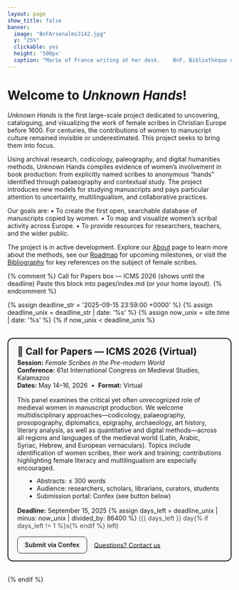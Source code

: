 ```yaml
---
layout: page
show_title: false
banner:
  image: "BnFArsenalms3142.jpg"
  y: "25%"
  clickable: yes
  height: '500px'
  caption: "Marie of France writing at her desk.	BnF, Bibliothèque de l'Arsenal, Ms. 3142, f. 256r"
---
```


# Welcome to *Unknown Hands*!

*Unknown Hands* is the first large-scale project dedicated to uncovering, cataloguing, and visualizing the work of female scribes in Christian Europe before 1600. For centuries, the contributions of women to manuscript culture remained invisible or underestimated. This project seeks to bring them into focus.

Using archival research, codicology, paleography, and digital humanities methods, Unknown Hands compiles evidence of women’s involvement in book production: from explicitly named scribes to anonymous “hands” identified through palaeography and contextual study. The project introduces new models for studying manuscripts and pays particular attention to uncertainty, multilingualism, and collaborative practices.

Our goals are:
	•	To create the first open, searchable database of manuscripts copied by women.
	•	To map and visualize women’s scribal activity across Europe.
	•	To provide resources for researchers, teachers, and the wider public.

The project is in active development. Explore our [About](/pages/about.md) page to learn more about the methods, see our [Roadmap](/pages/roadmap.md) for upcoming milestones, or visit the [Bibliography](/pages/bibliography.md) for key references on the subject of female scribes.


{% comment %}
Call for Papers box — ICMS 2026 (shows until the deadline)
Paste this block into pages/index.md (or your home layout).
{% endcomment %}

{% assign deadline_str = '2025-09-15 23:59:00 +0000' %}
{% assign deadline_unix = deadline_str | date: '%s' %}
{% assign now_unix = site.time | date: '%s' %}
{% if now_unix < deadline_unix %}
<aside class="cfp-box" role="note" aria-labelledby="cfp-title" style="
  border: 2px solid #222; border-radius: 12px; padding: 1rem 1.25rem;
  background:#fafafa; margin: 2rem 0; box-shadow: 0 1px 3px rgba(0,0,0,.06);">
  <h2 id="cfp-title" style="margin:0 0 .25rem 0;">📣 Call for Papers — ICMS 2026 (Virtual)</h2>
  <p style="margin:.25rem 0 1rem 0;">
    <strong>Session:</strong> <em>Female Scribes in the Pre-modern World</em><br>
    <strong>Conference:</strong> 61st International Congress on Medieval Studies, Kalamazoo<br>
    <strong>Dates:</strong> May 14–16, 2026 &nbsp;•&nbsp; <strong>Format:</strong> Virtual
  </p>

  <p style="margin:.75rem 0;">
    This panel examines the critical yet often unrecognized role of medieval women in manuscript production.
    We welcome multidisciplinary approaches—codicology, palaeography, prosopography, diplomatics, epigraphy,
    archaeology, art history, literary analysis, as well as quantitative and digital methods—across all regions and
    languages of the medieval world (Latin, Arabic, Syriac, Hebrew, and European vernaculars).
    Topics include identification of women scribes, their work and training; contributions highlighting female literacy
    and multilingualism are especially encouraged.
  </p>

  <ul style="margin:.5rem 0 1rem 1.25rem;">
    <li>Abstracts: ≤ 300 words</li>
    <li>Audience: researchers, scholars, librarians, curators, students</li>
    <li>Submission portal: Confex (see button below)</li>
  </ul>

  <p style="margin:.75rem 0 1rem 0;">
    <strong>Deadline:</strong> September 15, 2025
    {% assign days_left = deadline_unix | minus: now_unix | divided_by: 86400 %}
    <span style="opacity:.8;">({{ days_left }} day{% if days_left != 1 %}s{% endif %} left)</span>
  </p>

  <p style="margin:0;">
    <a href="https://icms.confex.com/icms/2026/prelim.cgi/Session/7492"
       style="display:inline-block; padding:.6rem 1rem; border:1px solid #222; border-radius:8px;
              text-decoration:none; font-weight:600;">
      Submit via Confex
    </a>
    &nbsp;&nbsp;
    <a href="/unknownhands/contact" style="text-decoration:underline;">Questions? Contact us</a>
  </p>
</aside>
{% endif %}

